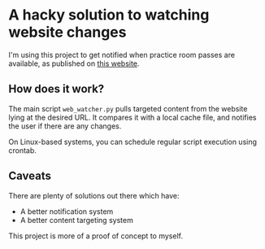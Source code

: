 # A hacky solution to watching website changes

I'm using this project to get notified when practice room passes are available, as published on [this website](https://www.eca.ed.ac.uk/facility/music-practice-rooms-and-instruments).

## How does it work?

The main script `web_watcher.py` pulls targeted content from the website lying at the desired URL.
It compares it with a local cache file, and notifies the user if there are any changes.

On Linux-based systems, you can schedule regular script execution using crontab.

## Caveats

There are plenty of solutions out there which have:
* A better notification system
* A better content targeting system

This project is more of a proof of concept to myself.
